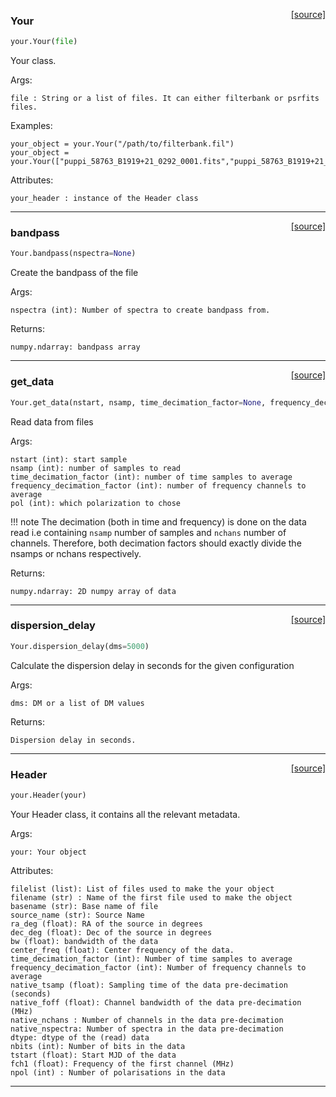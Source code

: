 <span style="float:right;">[[source]](https://github.com/thepetabyteproject/your/blob/master/your/your.py#L17)</span>

### Your


```python
your.Your(file)
```


Your class.

Args: 

    file : String or a list of files. It can either filterbank or psrfits files.

Examples: 

    your_object = your.Your("/path/to/filterbank.fil")
    your_object = your.Your(["puppi_58763_B1919+21_0292_0001.fits","puppi_58763_B1919+21_0292_0002.fits"]

Attributes: 

    your_header : instance of the Header class


----

<span style="float:right;">[[source]](https://github.com/thepetabyteproject/your/blob/master/your/your.py#L132)</span>

### bandpass


```python
Your.bandpass(nspectra=None)
```


Create the bandpass of the file

Args: 

    nspectra (int): Number of spectra to create bandpass from.

Returns: 

    numpy.ndarray: bandpass array


----

<span style="float:right;">[[source]](https://github.com/thepetabyteproject/your/blob/master/your/your.py#L160)</span>

### get_data


```python
Your.get_data(nstart, nsamp, time_decimation_factor=None, frequency_decimation_factor=None, pol=0)
```


Read data from files

Args: 

    nstart (int): start sample
    nsamp (int): number of samples to read
    time_decimation_factor (int): number of time samples to average
    frequency_decimation_factor (int): number of frequency channels to average
    pol (int): which polarization to chose

!!! note
    The decimation (both in time and frequency) is done on the data read i.e containing `nsamp` number of samples
    and `nchans` number of channels. Therefore, both decimation factors should exactly divide the
    nsamps or nchans respectively.

Returns: 

    numpy.ndarray: 2D numpy array of data


----

<span style="float:right;">[[source]](https://github.com/thepetabyteproject/your/blob/master/your/your.py#L269)</span>

### dispersion_delay


```python
Your.dispersion_delay(dms=5000)
```


Calculate the dispersion delay in seconds for the given configuration

Args: 

    dms: DM or a list of DM values

Returns: 

    Dispersion delay in seconds.


----

<span style="float:right;">[[source]](https://github.com/thepetabyteproject/your/blob/master/your/your.py#L287)</span>

### Header


```python
your.Header(your)
```


Your Header class, it contains all the relevant metadata.

Args: 

    your: Your object

Attributes: 

    filelist (list): List of files used to make the your object
    filename (str) : Name of the first file used to make the object
    basename (str): Base name of file
    source_name (str): Source Name
    ra_deg (float): RA of the source in degrees
    dec_deg (float): Dec of the source in degrees
    bw (float): bandwidth of the data
    center_freq (float): Center frequency of the data.
    time_decimation_factor (int): Number of time samples to average
    frequency_decimation_factor (int): Number of frequency channels to average
    native_tsamp (float): Sampling time of the data pre-decimation (seconds)
    native_foff (float): Channel bandwidth of the data pre-decimation (MHz)
    native_nchans : Number of channels in the data pre-decimation
    native_nspectra: Number of spectra in the data pre-decimation
    dtype: dtype of the (read) data
    nbits (int): Number of bits in the data
    tstart (float): Start MJD of the data
    fch1 (float): Frequency of the first channel (MHz)
    npol (int) : Number of polarisations in the data


----

